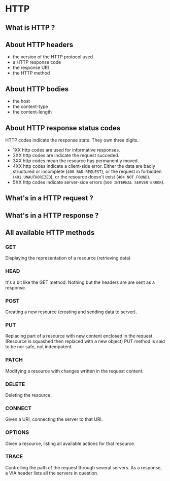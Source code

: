 # HTTP
## What is HTTP ?
## About HTTP headers
- the version of the HTTP protocol used
- a HTTP response code
- the response URI
- the HTTP method
## About HTTP bodies
- the host
- the content-type
- the content-length
## About HTTP response status codes
HTTP codes indicate the response state. They own three digits.
- 1XX http codes are used for informative responses.
- 2XX http codes are indicate the request succeded.
- 3XX http codes mean the resource has permanently moved.
- 4XX http codes indicate a client-side error. Either the data are badly structured or incomplete (`400 BAD REQUEST`), or the request in forbidden (`401 UNAUTHORIZED`), or the resource doesn't exist (`404 NOT FOUND`).
- 5XX http codes indicate server-side errors (`500 INTERNAL SERVER ERROR`).
## What's in a HTTP request ?
## What's in a HTTP response ?
## All available HTTP methods
### GET
Displaying the representation of a resource (retrieving data)
### HEAD
It's a bit like the GET method. Nothing but the headers are are sent as a response.
### POST
Creating a new resource (creating and sending data to server).
### PUT
Replacing part of a resource with new content enclosed in the request. (Resource is squashed then replaced with a new object) PUT method is said to be nor safe, not indempotent.
### PATCH
Modifying a resource with changes written in the request content.
### DELETE
Deleting the resource.
### CONNECT
Given a URI, connecting the server to that URI.
### OPTIONS
Given a resource, listing all available actions for that resource.
### TRACE
Controlling the path of the request through several servers. As a response, a VIA header lists all the servers in question.
